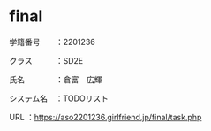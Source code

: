 # final
学籍番号　　：2201236

クラス　　　：SD2E

氏名　　　　：倉富　広輝

システム名　：TODOリスト

URL        ：https://aso2201236.girlfriend.jp/final/task.php
